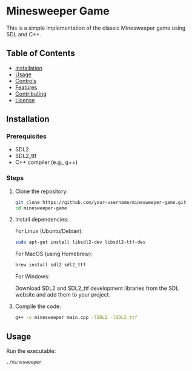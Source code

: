 # Minesweeper Game

This is a simple implementation of the classic Minesweeper game using SDL and C++.

## Table of Contents

- [Installation](#installation)
- [Usage](#usage)
- [Controls](#controls)
- [Features](#features)
- [Contributing](#contributing)
- [License](#license)

## Installation

### Prerequisites

- SDL2
- SDL2_ttf
- C++ compiler (e.g., g++)

### Steps

1. Clone the repository:

    ```sh
    git clone https://github.com/your-username/minesweeper-game.git
    cd minesweeper-game
    ```

2. Install dependencies:

    For Linux (Ubuntu/Debian):

    ```sh
    sudo apt-get install libsdl2-dev libsdl2-ttf-dev
    ```

    For MacOS (using Homebrew):

    ```sh
    brew install sdl2 sdl2_ttf
    ```

    For Windows:

    Download SDL2 and SDL2_ttf development libraries from the SDL website and add them to your project.

3. Compile the code:

    ```sh
    g++ -o minesweeper main.cpp -lSDL2 -lSDL2_ttf
    ```

## Usage

Run the executable:

```sh
./minesweeper
